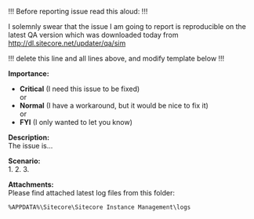 !!! Before reporting issue read this aloud: !!!

I solemnly swear that the issue I am going to report is reproducible on the latest QA version which was downloaded today from http://dl.sitecore.net/updater/qa/sim

!!! delete this line and all lines above, and modify template below !!!

**Importance:**  
* **Critical** (I need this issue to be fixed)  
or  
* **Normal** (I have a workaround, but it would be nice to fix it)  
or  
* **FYI** (I only wanted to let you know)  

**Description:**  
The issue is...

**Scenario:**  
1. 
2. 
3. 

**Attachments:**  
Please find attached latest log files from this folder:  
```
%APPDATA%\Sitecore\Sitecore Instance Management\logs 
```

